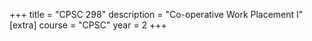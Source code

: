 +++
title = "CPSC 298"
description = "Co-operative Work Placement I"
[extra]
course = "CPSC"
year = 2
+++